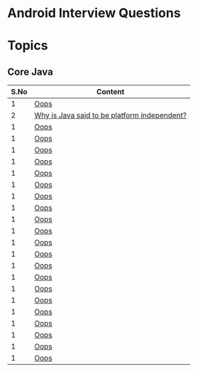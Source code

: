 # Android Interview Questions

# Topics

## Core Java

| S.No | Content |
| --------	 | ------------ |
| 1 | [Oops](Gowtham-app-developer/Android-Interview-Questions/blob/main/CORE_JAVA.md#oops) |
| 2 | [Why is Java said to be platform independent?](README.md#version-control-system) |
| 1 | [Oops](README.md#git) |
| 1 | [Oops](README.md#git) |
| 1 | [Oops](README.md#git) |
| 1 | [Oops](README.md#git) |
| 1 | [Oops](README.md#git) |
| 1 | [Oops](README.md#git) |
| 1 | [Oops](README.md#git) |
| 1 | [Oops](README.md#git) |
| 1 | [Oops](README.md#git) |
| 1 | [Oops](README.md#git) |
| 1 | [Oops](README.md#git) |
| 1 | [Oops](README.md#git) |
| 1 | [Oops](README.md#git) |
| 1 | [Oops](README.md#git) |
| 1 | [Oops](README.md#git) |
| 1 | [Oops](README.md#git) |
| 1 | [Oops](README.md#git) |
| 1 | [Oops](README.md#git) |
| 1 | [Oops](README.md#git) |
| 1 | [Oops](README.md#git) |
| 1 | [Oops](README.md#git) |
